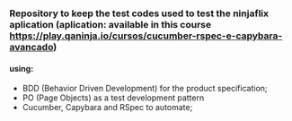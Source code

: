 ### Repository to keep the test codes used to test the ninjaflix aplication (aplication: available in this course https://play.qaninja.io/cursos/cucumber-rspec-e-capybara-avancado) 

#### using:

- BDD (Behavior Driven Development) for the product specification;
- PO (Page Objects) as a test development pattern
- Cucumber, Capybara and RSpec to automate;

